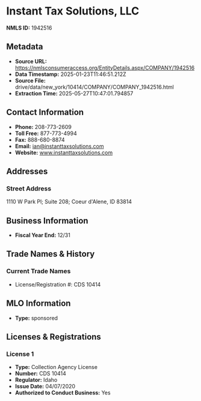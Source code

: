 # Instant Tax Solutions, LLC

**NMLS ID:** 1942516

## Metadata
- **Source URL:** https://nmlsconsumeraccess.org/EntityDetails.aspx/COMPANY/1942516
- **Data Timestamp:** 2025-01-23T11:46:51.212Z
- **Source File:** drive/data/new_york/10414/COMPANY/COMPANY_1942516.html
- **Extraction Time:** 2025-05-27T10:47:01.794857

## Contact Information
- **Phone:** 208-773-2609
- **Toll Free:** 877-773-4994
- **Fax:** 888-680-8874
- **Email:** ian@instanttaxsolutions.com
- **Website:** www.instanttaxsolutions.com

## Addresses
### Street Address
1110 W Park Pl; Suite 208; Coeur d'Alene, ID 83814

## Business Information
- **Fiscal Year End:** 12/31

## Trade Names & History
### Current Trade Names
- License/Registration #: CDS 10414

## MLO Information
- **Type:** sponsored

## Licenses & Registrations

### License 1
- **Type:** Collection Agency License
- **Number:** CDS 10414
- **Regulator:** Idaho
- **Issue Date:** 04/07/2020
- **Authorized to Conduct Business:** Yes
